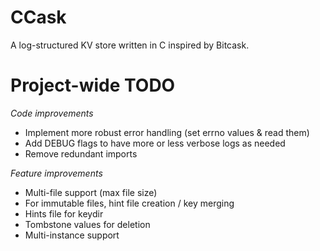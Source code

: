 # CCask

A log-structured KV store written in C inspired by Bitcask.

# Project-wide TODO

*Code improvements*
* Implement more robust error handling (set errno values & read them)
* Add DEBUG flags to have more or less verbose logs as needed
* Remove redundant imports

*Feature improvements*
* Multi-file support (max file size)
* For immutable files, hint file creation / key merging
* Hints file for keydir
* Tombstone values for deletion
* Multi-instance support
